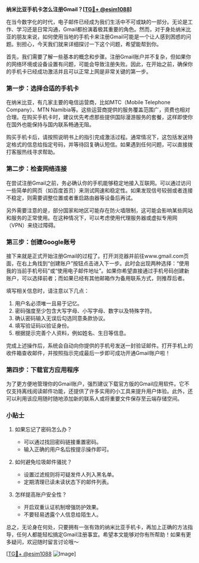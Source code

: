 **纳米比亚手机卡怎么注册Gmail？[[TG💪+ @esim1088](https://t.me/s/esim1088)]**

在当今数字化的时代，电子邮件已经成为我们生活中不可或缺的一部分。无论是工作、学习还是日常沟通，Gmail都扮演着极其重要的角色。然而，对于身处纳米比亚的朋友来说，如何使用当地的手机卡来注册Gmail可能是一个让人感到困惑的问题。别担心，今天我们就来详细探讨一下这个问题，希望能帮到你。

首先，我们需要了解一些基本的概念和步骤。注册Gmail账户并不复杂，但如果你的网络环境或设备设置有问题，可能会导致注册失败。因此，在开始之前，确保你的手机卡已经成功激活并且可以正常上网是非常关键的第一步。

### 第一步：选择合适的手机卡

在纳米比亚，有几家主要的电信运营商，比如MTC（Mobile Telephone Company）、MTN Namibia等。这些运营商提供的服务覆盖范围广，资费也相对合理。在购买手机卡时，建议优先考虑那些提供国际漫游服务的套餐，这样即使你在国外也能保持与国内联系畅通无阻。

购买手机卡后，请按照说明书上的指引完成激活过程。通常情况下，这包括发送特定格式的信息给指定号码，并等待回复确认短信。如果遇到任何问题，可以直接拨打客服热线寻求帮助。

### 第二步：检查网络连接

在尝试注册Gmail之前，务必确认你的手机能够稳定地接入互联网。可以通过访问一些简单的网页（如百度首页）来测试网速和稳定性。如果发现信号较弱或者连接不稳定，则需要调整位置或者重启路由器等设备后再试。

另外需要注意的是，部分国家和地区可能存在防火墙限制，这可能会影响某些网站和服务的正常使用。在这种情况下，可以考虑使用代理服务器或虚拟专用网（VPN）来绕过障碍。

### 第三步：创建Google账号

接下来就是正式开始注册Gmail的过程了。打开浏览器并前往www.gmail.com页面，在右上角找到“创建账户”按钮点击进入下一步。此时会出现两种选择：“使用我的当前手机号码”或“使用电子邮件地址”。如果你希望直接通过手机号码创建新账户，可以选择前者；而如果已经有其他邮箱作为备用联系方式，则推荐后者。

填写相关信息时，请注意以下几点：

1. 用户名必须唯一且易于记忆。
2. 密码强度至少包含大写字母、小写字母、数字以及特殊字符。
3. 确认密码输入无误后勾选同意条款协议。
4. 填写验证码以验证身份。
5. 根据提示完善个人资料，例如姓名、生日等信息。

完成上述操作后，系统会自动向你提供的手机号发送一封验证邮件。打开手机上的收件箱查收邮件，并按照指示完成最后一步即可成功开通Gmail账户啦！

### 第四步：下载官方应用程序

为了更方便地管理你的Gmail账户，强烈建议下载官方版的Gmail应用软件。它不仅支持离线阅读邮件功能，还提供了许多实用的小工具来提升用户体验。此外，还可以利用该应用随时随地添加新的联系人或将重要文件保存至云端存储空间。

### 小贴士

1. 如果忘记了密码怎么办？
   - 可以通过找回密码链接重置密码。
   - 输入正确的用户名后按提示操作即可。

2. 如何避免垃圾邮件骚扰？
   - 设置过滤规则将可疑发件人列入黑名单。
   - 定期清理已读未读状态下的邮件列表。

3. 怎样提高账户安全性？
   - 开启双重认证机制增强防护效果。
   - 不要轻易透露个人信息给陌生人。

总之，无论身在何处，只要拥有一张有效的纳米比亚手机卡，再加上正确的方法指导，任何人都能轻松搞定Gmail注册事宜。希望本文能够对你有所帮助！如果有更多疑问，欢迎随时留言讨论哦～

[[TG💪+ @esim1088](https://t.me/s/esim1088) ![Image](https://i.postimg.cc/4NQfJmqS/Snipaste-2025-05-13-00-14-12.png)]